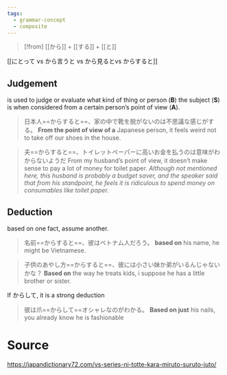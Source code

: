 ```yaml
---
tags:
  - grammar-concept
  - composite
---
```

>[!from]
> [[から]] + [[する]] + [[と]]

[[にとって vs から言うと vs から見るとvs からすると]]
## Judgement
is used to judge or evaluate what kind of thing or person (**B**) the subject (**S**) is when considered from a certain person’s point of view (**A**).
> 日本人==からすると==、家の中で靴を脱がないのは不思議な感じがする。
> **From the point of view of a** Japanese person, it feels weird not to take off our shoes in the house.

> 夫==からすると==、トイレットペーパーに高いお金を払うのは意味がわからないようだ
> From my husband’s point of view, it doesn’t make sense to pay a lot of money for toilet paper.
> *Although not mentioned here, this husband is probably a budget saver, and the speaker said that from his standpoint, he feels it is ridiculous to spend money on consumables like toilet paper.*
## Deduction
based on one fact, assume another.

> 名前==からすると==、彼はベトナム人だろう。
> **based on** his name, he might be Vietnamese.

> 子供のあやし方==からすると==、彼には小さい妹か弟がいるんじゃないかな？
> **Based on** the way he treats kids, i suppose he has a little brother or sister.

If からして, it is a strong deduction
> 彼は爪==からして==オシャレなのがわかる。
> **Based on just** his nails, you already know he is fashionable

# Source
https://japandictionary72.com/vs-series-ni-totte-kara-miruto-suruto-iuto/